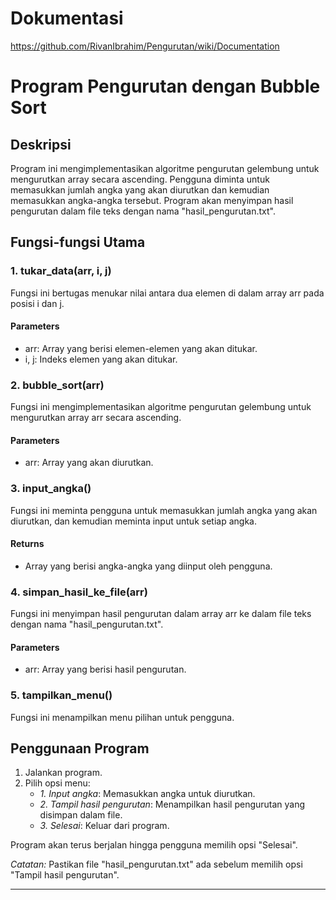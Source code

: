# Dokumentasi
https://github.com/RivanIbrahim/Pengurutan/wiki/Documentation

# Program Pengurutan dengan Bubble Sort

## Deskripsi
Program ini mengimplementasikan algoritme pengurutan gelembung untuk mengurutkan array secara ascending. Pengguna diminta untuk memasukkan jumlah angka yang akan diurutkan dan kemudian memasukkan angka-angka tersebut. Program akan menyimpan hasil pengurutan dalam file teks dengan nama "hasil_pengurutan.txt".

## Fungsi-fungsi Utama

### 1. tukar_data(arr, i, j)

Fungsi ini bertugas menukar nilai antara dua elemen di dalam array arr pada posisi i dan j.

#### Parameters
- arr: Array yang berisi elemen-elemen yang akan ditukar.
- i, j: Indeks elemen yang akan ditukar.

### 2. bubble_sort(arr)

Fungsi ini mengimplementasikan algoritme pengurutan gelembung untuk mengurutkan array arr secara ascending.

#### Parameters
- arr: Array yang akan diurutkan.

### 3. input_angka()

Fungsi ini meminta pengguna untuk memasukkan jumlah angka yang akan diurutkan, dan kemudian meminta input untuk setiap angka.

#### Returns
- Array yang berisi angka-angka yang diinput oleh pengguna.

### 4. simpan_hasil_ke_file(arr)

Fungsi ini menyimpan hasil pengurutan dalam array arr ke dalam file teks dengan nama "hasil_pengurutan.txt".

#### Parameters
- arr: Array yang berisi hasil pengurutan.

### 5. tampilkan_menu()

Fungsi ini menampilkan menu pilihan untuk pengguna.

## Penggunaan Program

1. Jalankan program.
2. Pilih opsi menu:
   - *1. Input angka*: Memasukkan angka untuk diurutkan.
   - *2. Tampil hasil pengurutan*: Menampilkan hasil pengurutan yang disimpan dalam file.
   - *3. Selesai*: Keluar dari program.

Program akan terus berjalan hingga pengguna memilih opsi "Selesai".

*Catatan:* Pastikan file "hasil_pengurutan.txt" ada sebelum memilih opsi "Tampil hasil pengurutan".

---
